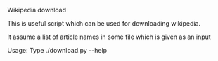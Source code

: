 Wikipedia download

This is useful script which can be used for downloading wikipedia.

It assume a list of article names in some file which is given as an input

Usage:
	Type ./download.py --help
